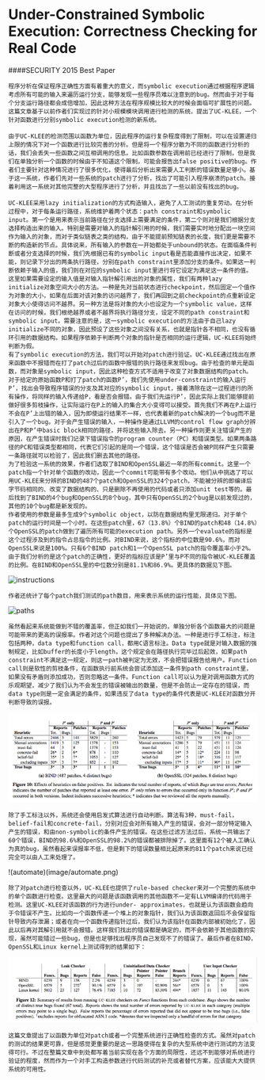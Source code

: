 Under-Constrained Symbolic Execution: Correctness Checking for Real Code
====
####SECURITY 2015 Best Paper

	程序分析在保证程序正确性方面有着重大的意义，而symbolic execution通过根据程序逻辑考虑所有可能的输入来遍历运行分支，能够发现一些程序员难以注意到的bug。然而由于对于每个分支运行路径都会成倍增加，因此这种方法在程序规模比较大的时候会面临可扩展性的问题。这篇文章基于以前作者们实现过的针对小规模模块调用进行检测的系统，提出了UC-KLEE，一个针对函数进行分别symbolic execution检测的新系统。

	由于UC-KLEE的检测范围以函数为单位，因此程序的运行复杂程度得到了限制，可以在设置递归上限的情况下对一个函数进行比较完善的分析。但是将一个程序分散为不同的函数进行分析的话，我们会丢失一些函数之间互相调用的信息。比如函数参数在调用前已经进行了限制，但是我们在单独分析一个函数的时候由于不知道这个限制，可能会报告出false positive的bug。作者们主要针对这种情况进行了很多优化，使得最后分析出来需要人工判断的错误数量足够小。基于这一系统，作者们先对一些系统的patch进行了分析，找出了可能引入程序崩溃的patch。接着利用这一系统对其他完整的大型程序进行了分析，并且找出了一些以前没有找出的bug。

	UC-KLEE采用lazy initialization的方式构造输入，避免了人工测试的重复劳动。在分析过程中，对于每条运行路径，系统维护着两个状态：path constraint和symbolic input。第一个是用来表示当前路径在分支选择上需要满足的条件，第二个则对是我们根据分支选择构造出来的输入。特别是需要对输入的指针解引用的时候，我们需要实时地分配出一块空间作为输入的对象，而对于类似链表之类的结构，由于不能提前预知链表的长度，我们更是需要不断的构造新的节点。具体说来，所有输入的参数在一开始都处于unbound的状态。在面临条件判断或者分支选择的时候，我们先根据已有的symbolic input看是否能直接作出决定，如果不能，则记录下分出的两条执行路径，分别在path constraint里添加分支的条件。如果这一判断依赖于输入的值，我们则在对应的symbolic input里进行将它设定为满足这一条件的值。这里如果需要设定的输入值是对输入指针解引用出的对象的属性，我们有两种lazy initialize对象空间大小的方法。一种是先对当前状态进行checkpoint，然后固定一个值作为对象的大小，如果在后面对该对象的访问越界了，我们再回到之前checkpoint的点重新设定对象大小使得访问不越界。另一种方法是将对象的大小也设定为一个symbolic value，这样在访问的时候，我们根绝越界或者不越界将执行路径分支，设定不同的path constraint和symbolic input。需要注意的是，这一symbolic execution的方法由于自己lazy initialize不同的对象，因此预设了这些对象之间没有关系，也就是指针各不相同，也没有循环引用的数据结构。如果程序依赖于判断两个对象的指针是否相同的运行逻辑，UC-KLEE将始终判断为假。
	有了symbolic execution的方法，我们可以开始对patch进行验证。UC-KLEE通过找出在原来函数中不报错而在打了patch过后的函数中报错的执行路径来发现bug。由于检查的单元是函数，而对象是symbolic input，因此这种检查方式不适用于改变了对象数据结构的patch。对于给定的原始函数P和打了patch的函数P’，我们先使用under-constraint的输入运行P’，找出会导致程序错误的分支及其对应的symbolic input，接着清除在这一过程进行的所有操作，将同样的输入传递给P，看是否会报错。由于我们先运行P’，因此实际上我们能够提前做好很多剪枝操作，让实际运行在P上的输入的集合大小变得可以接受。首先我们不再在P上运行不会在P’上出错的输入，因为即使运行结果不一样，也代表着新的patch解决的一个bug而不是引入了一个bug。对于会产生错误的输入，一种操作是通过LLVM的control flow graph分辨出在P和P’中basic block相同的路径，并将这些输入除去。另一种操作则更关注错误产生的原因，在产生错误时我们记录下错误指令的program counter（PC）和错误类型。如果两条路径的PC和错误类型都相同，代表它们引起的是同一个错误，这个错误是否会被P同样产生只需要一条路径就可以检验了，因此我们删去其他的路径。
	为了检验这一系统的效果，作者们选取了BIND和OpenSSL最近一年的所有commit。这里一个patch指一个针对单个函数的改动，因此一个commit可能带有多个改动。他们从中挑选了可以用UC-KLEE来分辨的BIND的487个patch和OpenSSL的324个patch，不能被分辨的即编译后字节码相同的、改变了数据结构的、只是删除不再使用的代码或者只添加unit test等的。最后找到了BIND的4个bug和OpenSSL的8个bug，其中只有OpenSSL的2个bug是以前发现过的，其他的10个bug都是新发现的。
	作者使用的参数是最多生成9个symbolic object，以防在数据结构里无限递归。对于单个patch的运行时间是一个小时。在这些patch里，67（13.8%）个BIND的patch和48（14.8%）个OpenSSL的patch做到了遍历所有可能的execution path。另外一个evaluate的指标是这个过程涉及到的指令占总指令的比例。对BIND来说，这个指标的中位数是90.6%，而对OpenSSL来说是100%。只有6个BIND patch和1一个OpenSSL patch的指令覆盖率小于2%。由于我们分析的是这个patch的正确性，更好的指标应该是P’里与P不同的指令被UC-KLEE覆盖的比例。在BIND和OpenSSL里的中位数分别是81.1%和86.9%。更具体的数据见下图。

![instructions](image/instructions.ong)

	作者还统计了每个patch我们测试的path数目，用来表示系统的运行性能，具体见下图。

![paths](image/paths)

	虽然看起来系统能做到不错的覆盖率，但正如我们一开始说的，单独分析各个函数最大的问题是可能带来的更高的误报率。作者对这个问题也提出了多种解决办法。一种是进行手工标注，标注包括两种，data type和function call，都用C语言标注。Data type就是对输入数据的强制规定，比如buffer的长度小于length，这个规定会在路径执行完毕过后起效，如果path constraint不满足这一规定，则这一path被判定为无效，不会把错误报告给用户。Function call则是软性的剪枝条件，在函数执行前系统会尝试添加这一条件到path constraint里，如果没有矛盾则添加成功，否则忽略这一条件。Function call可以认为是对调用函数方式的乐观期望，减少了我们认为不会发生的错误被输出的数量，但是不会防止一定存在的错误，而data type则是一定会满足的条件，如果违反了data type的条件代表是UC-KLEE对函数分开判断导致的误报。

![manual](image/manual.png)

	除了手工标注以外，系统还会使用启发式算法进行自动判断。算法有3种，must-fail，belief-fail和concrete-fail，分别对应会对所有输入产生的错误，会对一部分特定输入产生的错误，和由non-symbolic的条件产生的错误。在这些过滤方法过后，系统一共输出了60个错误，BIND的98.6%和OpenSSL的98.2%的错误都被排除掉了。这里面有12个被人工确认为真的bug，虽然看起来误报率不低，但是剩下的错误数量相比起原来的811个patch来说已经完全可以由人工来处理了。

!(automate)(image/automate.png)

	除了对patch进行检查以外，UC-KLEE也提供了rule-based checker来对一个完整的系统中的单个函数进行检查。这里最大的问题是该函数调用的其他函数不一定有LLVM编译的代码用于检测。这里UC-KLEE对该函数的行为进行under- approximates，也就是认为该函数会趋向于令错误不产生。比如向一个函数传递一个堆上的对象指针，我们认为该函数返回后不会保留指针导致内存泄漏；或者在向一个函数传递指针过后，我们认为该指针在函数内部被初始化了，因此以后再对其解引用就不会报错。这样我们找出的错误都是确定的，而不会依赖于其他函数的实现，虽然可能错过一些bug，但是也足够找出程序员自己发现不了的错误了。最后作者在BIND，OpenSSL和Linux kernel上测试得到的结果如下：

![general](image/general.png)

	这篇文章提出了以函数为单位对patch或者一个完整系统进行正确性检查的方式。虽然对patch的测试的结果更可靠，但是感觉更重要的是这一思路使得在复杂的大型系统中进行测试的方法变得可行。不过在整篇文章中到处都写着当前实现在各个方面的局限性，还远不到能够对系统进行验证的程度，然而作为一个对手工构造参数进行代码测试的补充或者替代方案，应该能大大提供系统的可用性。

